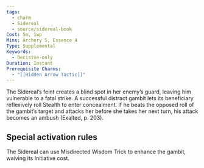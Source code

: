 ```yaml
---
tags:
  - charm
  - Sidereal
  - source/sidereal-book
Cost: 5m, 1wp
Mins: Archery 5, Essence 4
Type: Supplemental
Keywords:
  - Decisive-only
Duration: Instant
Prerequisite Charms:
  - "[[Hidden Arrow Tactic]]"
---
```

The Sidereal’s feint creates a blind spot in her enemy’s guard, leaving him vulnerable to a fatal strike. A successful distract gambit lets its beneficiary reflexively roll Stealth to enter concealment. If he beats the opposed roll of the gambit’s target and attacks her before she takes her next turn, his attack becomes an ambush (Exalted, p. 203). 

## Special activation rules

The Sidereal can use Misdirected Wisdom Trick to enhance the gambit, waiving its Initiative cost.